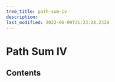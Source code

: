 ```yaml
---
tree_title: path-sum-iv
description: 
last_modified: 2022-06-09T21:23:28.2328
---
```


# Path Sum IV

## Contents
